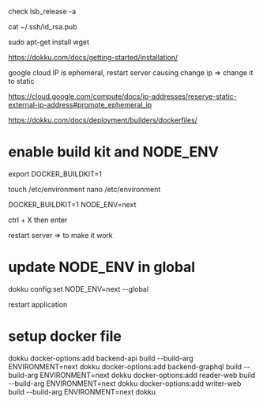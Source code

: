 check
lsb_release -a

cat ~/.ssh/id_rsa.pub

sudo apt-get install wget

https://dokku.com/docs/getting-started/installation/

google cloud IP is ephemeral, restart server causing change ip => change it to static

https://cloud.google.com/compute/docs/ip-addresses/reserve-static-external-ip-address#promote_ephemeral_ip

https://dokku.com/docs/deployment/builders/dockerfiles/

# enable build kit and NODE_ENV

export DOCKER_BUILDKIT=1

touch /etc/environment
nano /etc/environment

DOCKER_BUILDKIT=1
NODE_ENV=next

ctrl + X then enter

restart server => to make it work

# update NODE_ENV in global

dokku config:set NODE_ENV=next --global

restart application

# setup docker file

dokku docker-options:add backend-api build --build-arg ENVIRONMENT=next
dokku docker-options:add backend-graphql build --build-arg ENVIRONMENT=next
dokku docker-options:add reader-web build --build-arg ENVIRONMENT=next
dokku docker-options:add writer-web build --build-arg ENVIRONMENT=next
dokku
